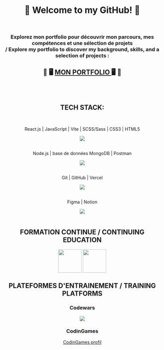 <h1 align="center"> 👋 Welcome to my GitHub! 🚀   </h1>

</br>  
  <h3 align ="center">  Explorez mon portfolio pour découvrir mon parcours, mes compétences et une sélection de projets 
         </br> / Explore my portfolio to discover my background, skills, and a selection of projects : </h3>
         
<h2 align ="center"> 💼 🖥️ <a href='https://baptfr.github.io/portfolio/'>  MON PORTFOLIO </a> 🖥️ 💼  </br> </br> </br>  </h2>


<h2 align="center"> TECH STACK: </h2>
<div align="center">
  <br href="https://skillicons.dev">
    <p> React.js | JavaScript | Vite | SCSS/Sass | CSS3 | HTML5</p>
    <img src="https://skillicons.dev/icons?i=react,js,vite,sass,css,html" /> </br></br>
    <p> Node.js | base de données MongoDB | Postman</p>
    <img src="https://skillicons.dev/icons?i=npm,express,nodejs,mongodb,postman" /></br></br>
    <p> Git | GitHub | Vercel</p>
    <img src="https://skillicons.dev/icons?i=git,github,vercel" /></br></br>
    <p> Figma | Notion</p>
    <img src="https://skillicons.dev/icons?i=figma,notion" /></br></br>
  </a>
</div>  

<div align="center">
  <h2> FORMATION CONTINUE /  CONTINUING EDUCATION  </h2>
   <img src='https://upload.wikimedia.org/wikipedia/commons/thumb/9/97/Coursera-Logo_600x600.svg/2048px-Coursera-Logo_600x600.svg.png' style='width: 75px;' align="center" />
   <img src='https://res.cloudinary.com/superbuddy-tech/image/upload/dyma' style='width: 75px;' align="center" />
</div>

<div align="center">
  <h2> PLATEFORMES D'ENTRAINEMENT / TRAINING PLATFORMS </h2>
    <h3> Codewars </h3>
     <img src='https://www.codewars.com/users/BaptFr/badges/large' />
    <h3> CodinGames </h3>
   <a href='https://www.codingame.com/profile/72cf6dfbf6bfebe1c8e5da60478d82596398275' > CodinGames profil </a>
</div>

